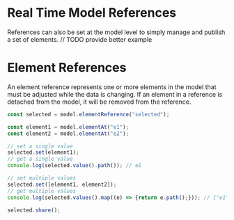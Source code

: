 # Real Time Model References

References can also be set at the model level to simply manage and publish a set of elements. 
// TODO provide better example


# Element References
An element reference represents one or more elements in the model that must be adjusted while the data is changing. If an element in a reference is detached from the model, it will be removed from the reference.

```js
const selected = model.elementReference("selected");

const element1 = model.elementAt("e1");
const element2 = model.elementAt("e2");

// set a single value
selected.set(element1);
// get a single value
console.log(selected.value().path()); // e1

// set multiple values
selected.set([element1, element2]);
// get multiple values
console.log(selected.values().map((e) => {return e.path();})); // ["e1", "e2"]

selected.share();
```
